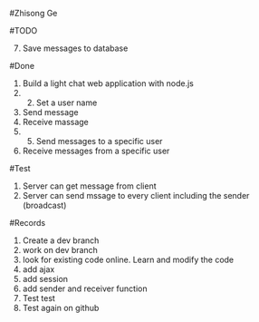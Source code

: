 #Zhisong Ge

#TODO

7. Save messages to database

#Done
1. Build a light chat web application with node.js
2. 2. Set a user name
3. Send message
4. Receive massage
5. 5. Send messages to a specific user
6. Receive messages from a specific user

#Test
1. Server can get message from client
2. Server can send mssage to every client including the sender (broadcast)

#Records
1. Create a dev branch
2. work on dev branch
3. look for existing code online. Learn and modify the code
4. add ajax
5. add session
6. add sender and receiver function
7. Test test
8. Test again on github
